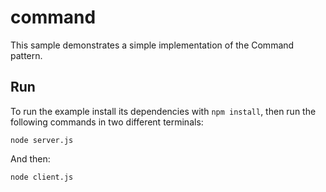 # command

This sample demonstrates a simple implementation of the Command pattern.

## Run

To run the example install its dependencies with `npm install`, then run the following commands in two different terminals:

```
node server.js
```

And then:

```
node client.js
```
